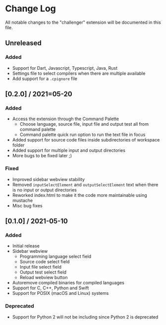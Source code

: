# Change Log

All notable changes to the "challenger" extension will be documented in this file.

## Unreleased

### Added
- Support for Dart, Javascript, Typescript, Java, Rust
- Settings file to select compilers when there are multiple available
- Add support for a `.cpignore` file

## [0.2.0] / 2021=05-20

### Added
- Access the extension through the Command Palette
    - Choose language, source file, input file and output test all from command palette
    - Command palette quick run option to run the text file in focus
- Added support for source code files inside subdirectories of workspace folder
- Added support for multiple input and output directories
- More bugs to be fixed later ;)

### Fixed
- Improved sidebar webview stability
- Removed `inputSelectElement` and `outputSelectElement` text when there is no input or output directories
- Reworked index.html to make it the code more maintainable using mustache
- Misc bug fixes

## [0.1.0] / 2021-05-10

### Added
- Initial release
- Sidebar webview
    - Programming language select field
    - Source code select field
    - Input file select field
    - Output test select field
    - Reload webview button
- Autoremove compiled binaries for compiled languages
- Support for C, C++, Python and Swift
- Support for POSIX (macOS and Linux) systems

### Deprecated
- Support for Python 2 will not be including since Python 2 is deprecated
